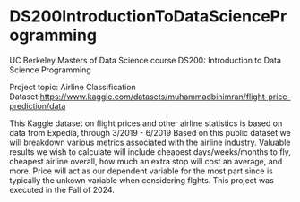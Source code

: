 # DS200IntroductionToDataScienceProgramming
UC Berkeley Masters of Data Science course DS200: Introduction to Data Science Programming

Project topic: Airline Classification
Dataset:https://www.kaggle.com/datasets/muhammadbinimran/flight-price-prediction/data

This Kaggle dataset on flight prices and other airline statistics is based on data from Expedia, through 3/2019 - 6/2019
Based on this public dataset we will breakdown various metrics associated with the airline industry. Valuable results we wish to calculate will include cheapest days/weeks/months to fly, cheapest airline overall, how much an extra stop will cost an average, and more. Price will act as our dependent variable for the most part since is typically the unkown variable when considering flghts. This project was executed in the Fall of 2024. 
